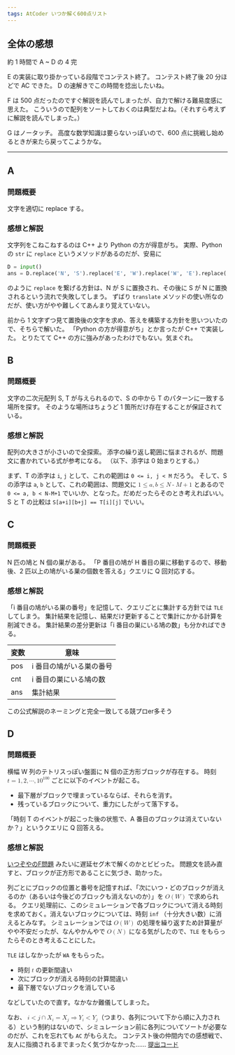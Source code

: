 ```yaml
---
tags: AtCoder いつか解く600点リスト
---
```

## 全体の感想
約 1 時間で A ~ D の 4 完

E の実装に取り掛かっている段階でコンテスト終了。
コンテスト終了後 20 分ほどで AC できた。
D の速解きでこの時間を捻出したいね。

F は 500 点だったのですぐ解説を読んでしまったが、自力で解ける難易度感に思えた。
こういうので配列をソートしておくのは典型だよね。（それすら考えずに解説を読んでしまった。）

G はノータッチ。
高度な数学知識は要らないっぽいので、600 点に挑戦し始めるときが来たら戻ってこようかな。

---

## A

### 問題概要
文字を適切に replace する。

### 感想と解説
文字列をこねこねするのは C++ より Python の方が得意がち。
実際、Python の `str` に `replace` というメソッドがあるのだが、安易に
```python
D = input()
ans = D.replace('N', 'S').replace('E', 'W').replace('W', 'E').replace('S', 'N')
```
のように `replace` を繋げる方針は、N が S に置換され、その後に S が N に置換されるという流れで失敗してしまう。
ずばり `translate` メソッドの使い所なのだが、使い方がやや難しくてあんまり覚えていない。

前から 1 文字ずつ見て置換後の文字を求め、答えを構築する方針を思いついたので、そちらで解いた。
「Python の方が得意がち」とか言ったが C++ で実装した。
とりたてて C++ の方に強みがあったわけでもない。気まぐれ。

## B
### 問題概要
文字の二次元配列 S, T が与えられるので、S の中から T のパターンに一致する場所を探す。
そのような場所はちょうど 1 箇所だけ存在することが保証されている。

### 感想と解説
配列の大きさが小さいので全探索。
添字の繰り返し範囲に悩まされるが、問題文に書かれている式が参考になる。
（以下、添字は 0 始まりとする。）

まず、T の添字は `i`, `j` として、これの範囲は `0 <= i, j < M` だろう。
そして、S の添字は `a`, `b` として、これの範囲は、問題文に <math><mn>1</mn><mo>&le;</mo><mi>a</mi><mo>,</mo><mi>b</mi><mo>&le;</mo><mi>N</mi><mo>-</mo><mi>M</mi><mo>+</mo><mn>1</mn></math> とあるので `0 <= a, b < N-M+1` でいいか、となった。だめだったらそのとき考えればいい。
S と T の比較は `S[a+i][b+j] == T[i][j]` でいい。

## C
### 問題概要
N 匹の鳩と N 個の巣がある。
「P 番目の鳩が H 番目の巣に移動するので、移動後、2 匹以上の鳩がいる巣の個数を答える」クエリに Q 回対応する。

### 感想と解説
「i 番目の鳩がいる巣の番号」を記憶して、クエリごとに集計する方針では `TLE` してしまう。
集計結果を記憶し、結果だけ更新することで集計にかかる計算を削減できる。
集計結果の差分更新は「i 番目の巣にいる鳩の数」も分かればできる。

変数 | 意味
--- | ---
pos | i 番目の鳩がいる巣の番号
cnt | i 番目の巣にいる鳩の数
ans | 集計結果

この公式解説のネーミングと完全一致してる競プロer多そう

## D
### 問題概要
横幅 W 列のテトリスっぽい盤面に N 個の正方形ブロックが存在する。
時刻 <math><mi>t</mi><mo>=</mo><mn>1</mn><mo>,</mo><mn>2</mn><mo>,</mo><mtext>&#x22EF;</mtext><mo>,</mo><msup><mn>10</mn><mn>100</mn></msup></math> ごとに以下のイベントが起こる。
* 最下層がブロックで埋まっているならば、それらを消す。
* 残っているブロックについて、重力にしたがって落下する。

「時刻 T のイベントが起こった後の状態で、A 番目のブロックは消えていないか？」というクエリに Q 回答える。

### 感想と解説
[いつぞやのF問題](https://atcoder.jp/contests/abc382/tasks/abc382_f) みたいに遅延セグ木で解くのかとビビった。
問題文を読み直すと、ブロックが正方形であることに気づき、助かった。

列ごとにブロックの位置と番号を記憶すれば、「次にいつ・どのブロックが消えるのか（あるいは今後どのブロックも消えないのか）」を <math><mi>&Omicron;</mi><mo>&ApplyFunction;</mo><mo>(</mo><mi>W</mi><mo>)</mo></math> で求められる。
クエリ処理前に、このシミュレーションで各ブロックについて消える時刻を求めておく。消えないブロックについては、時刻 `inf` （十分大きい数）に消えるとみなす。
シミュレーションでは <math><mi>&Omicron;</mi><mo>&ApplyFunction;</mo><mo>(</mo><mi>W</mi><mo>)</mo></math> の処理を繰り返すため計算量がやや不安だったが、なんやかんやで <math><mi>&Omicron;</mi><mo>&ApplyFunction;</mo><mo>(</mo><mi>N</mi><mo>)</mo></math> になる気がしたので、`TLE` をもらったらそのとき考えることにした。

`TLE` はしなかったが `WA` をもらった。
* 時刻 <math><mi>t</mi></math> の更新間違い
* 次にブロックが消える時刻の計算間違い
* 最下層でないブロックを消している

などしていたので直す。なかなか難儀してしまった。

なお、 <math><mi>i</mi><mo>&lt;</mo><mi>j</mi><mo>&cap;</mo><msub><mi>X</mi><mi>i</mi></msub><mo>=</mo><msub><mi>X</mi><mi>j</mi></msub><mo>&#x21D2;</mo><msub><mi>Y</mi><mi>i</mi></msub><mo>&lt;</mo><msub><mi>Y</mi><mi>j</mi></msub></math>（つまり、各列について下から順に入力される）という制約はないので、シミュレーション前に各列についてソートが必要なのだが、これを忘れても `AC` がもらえた。
コンテスト後の仲間内での感想戦で、友人に指摘されるまでまったく気づかなかった……
[提出コード](https://atcoder.jp/contests/abc391/submissions/62290479)
